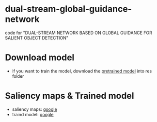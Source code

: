 # dual-stream-global-guidance-network
code for "DUAL-STREAM NETWORK BASED ON GLOBAL GUIDANCE FOR SALIENT OBJECT DETECTION"
# Download model
* If you want to train the model, download the [pretrained model](https://drive.google.com/file/d/1xbKFnlNVB2SkBsuJIH1DAUF_RurNZF-I/view?usp=sharing) into res folder

# Saliency maps & Trained model
* saliency maps: [google](https://drive.google.com/drive/folders/1JZPhcTwNvpVuNbURaYYM8kCt7bpCbRwN?usp=sharing)
* traind model: [google](https://drive.google.com/file/d/1Y1M2urXuHDjXBQkWZSQpfhIuP7nhmCNB/view?usp=sharing)
